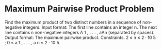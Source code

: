 # Maximum Pairwise Product Problem
Find the maximum product of two distinct numbers in a sequence of non-negative integers.
Input format: The first line contains an integer n. The next line contains n non-negative integers A 1 , . . . , aAn (separated by spaces).
Output format: The maximum pairwise product.
Constraints. 2 ≤ n ≤ 2 · 10 5 ; 0 ≤ a 1 , . . . , a n ≤ 2 · 10 5.
